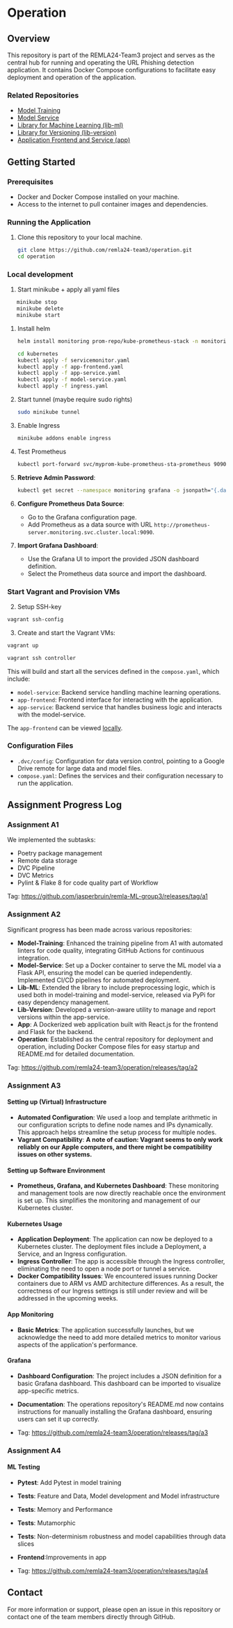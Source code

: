 # Operation

## Overview

This repository is part of the REMLA24-Team3 project and serves as the central hub for running and operating the URL Phishing detection application. 
It contains Docker Compose configurations to facilitate easy deployment and operation of the application.

### Related Repositories

- [Model Training](https://github.com/remla24-team3/model-training)
- [Model Service](https://github.com/remla24-team3/model-service)
- [Library for Machine Learning (lib-ml)](https://github.com/remla24-team3/lib-ml)
- [Library for Versioning (lib-version)](https://github.com/remla24-team3/lib-version)
- [Application Frontend and Service (app)](https://github.com/remla24-team3/app)

## Getting Started

### Prerequisites

- Docker and Docker Compose installed on your machine.
- Access to the internet to pull container images and dependencies.

### Running the Application

1. Clone this repository to your local machine.
   ```bash
   git clone https://github.com/remla24-team3/operation.git
   cd operation
   ```

### Local development

1. Start minikube + apply all yaml files
```bash
   minikube stop
   minikube delete
   minikube start
```

1. Install helm 
   ```bash
   helm install monitoring prom-repo/kube-prometheus-stack -n monitoring --create-namespace
   ```
   
   ```bash
   cd kubernetes
   kubectl apply -f servicemonitor.yaml
   kubectl apply -f app-frontend.yaml
   kubectl apply -f app-service.yaml
   kubectl apply -f model-service.yaml
   kubectl apply -f ingress.yaml
   ```
2. Start tunnel (maybe require sudo rights)
   ```bash
   sudo minikube tunnel
   ```
3. Enable Ingress
   ```bash
   minikube addons enable ingress
   ```
   
4. Test Prometheus 
   ```bash
   kubectl port-forward svc/myprom-kube-prometheus-sta-prometheus 9090:9090
   ```

5. **Retrieve Admin Password**:
    ```bash
    kubectl get secret --namespace monitoring grafana -o jsonpath="{.data.admin-password}" | base64 --decode ; echo
    ```

6. **Configure Prometheus Data Source**:
    - Go to the Grafana configuration page.
    - Add Prometheus as a data source with URL `http://prometheus-server.monitoring.svc.cluster.local:9090`.

7. **Import Grafana Dashboard**:
    - Use the Grafana UI to import the provided JSON dashboard definition.
    - Select the Prometheus data source and import the dashboard.

### Start Vagrant and Provision VMs

2. Setup SSH-key
```bash
vagrant ssh-config
```

3. Create and start the Vagrant VMs:
 ```sh
 vagrant up
 ```

 ```sh
vagrant ssh controller
 ```


This will build and start all the services defined in the `compose.yaml`, which include:

- `model-service`: Backend service handling machine learning operations.
- `app-frontend`: Frontend interface for interacting with the application.
- `app-service`: Backend service that handles business logic and interacts with the model-service.

The `app-frontend` can be viewed [locally](http://localhost:3000/).

### Configuration Files

- `.dvc/config`: Configuration for data version control, pointing to a Google Drive remote for large data and model files.
- `compose.yaml`: Defines the services and their configuration necessary to run the application.

## Assignment Progress Log

### Assignment A1
We implemented the subtasks: 
- Poetry package management
- Remote data storage
- DVC Pipeline
- DVC Metrics
- Pylint & Flake 8 for code quality part of Workflow

Tag: https://github.com/jasperbruin/remla-ML-group3/releases/tag/a1

### Assignment A2

Significant progress has been made across various repositories:

- **Model-Training**: Enhanced the training pipeline from A1 with automated linters for code quality, integrating GitHub Actions for continuous integration.
- **Model-Service**: Set up a Docker container to serve the ML model via a Flask API, ensuring the model can be queried independently. Implemented CI/CD pipelines for automated deployment.
- **Lib-ML**: Extended the library to include preprocessing logic, which is used both in model-training and model-service, released via PyPi for easy dependency management.
- **Lib-Version**: Developed a version-aware utility to manage and report versions within the app-service.
- **App**: A Dockerized web application built with React.js for the frontend and Flask for the backend.
- **Operation**: Established as the central repository for deployment and operation, including Docker Compose files for easy startup and README.md for detailed documentation.

Tag: https://github.com/remla24-team3/operation/releases/tag/a2 

### Assignment A3

#### Setting up (Virtual) Infrastructure
- **Automated Configuration**: We used a loop and template arithmetic in our configuration scripts to define node names and IPs dynamically. This approach helps streamline the setup process for multiple nodes.
- **Vagrant Compatibility**: **A note of caution: Vagrant seems to only work reliably on our Apple computers, and there might be compatibility issues on other systems.**

#### Setting up Software Environment
- **Prometheus, Grafana, and Kubernetes Dashboard**: These monitoring and management tools are now directly reachable once the environment is set up. This simplifies the monitoring and management of our Kubernetes cluster.

#### Kubernetes Usage
- **Application Deployment**: The application can now be deployed to a Kubernetes cluster. The deployment files include a Deployment, a Service, and an Ingress configuration.
- **Ingress Controller**: The app is accessible through the Ingress controller, eliminating the need to open a node port or tunnel a service.
- **Docker Compatibility Issues**: We encountered issues running Docker containers due to ARM vs AMD architecture differences. As a result, the correctness of our Ingress settings is still under review and will be addressed in the upcoming weeks.

#### App Monitoring
- **Basic Metrics**: The application successfully launches, but we acknowledge the need to add more detailed metrics to monitor various aspects of the application's performance.

#### Grafana
- **Dashboard Configuration**: The project includes a JSON definition for a basic Grafana dashboard. This dashboard can be imported to visualize app-specific metrics.
- **Documentation**: The operations repository's README.md now contains instructions for manually installing the Grafana dashboard, ensuring users can set it up correctly.

- Tag: https://github.com/remla24-team3/operation/releases/tag/a3

### Assignment A4

#### ML Testing

- **Pytest**: Add Pytest in model training
- **Tests**: Feature and Data, Model development and Model infrastructure
- **Tests**: Memory and Performance
- **Tests**: Mutamorphic
- **Tests**: Non-determinism robustness and model capabilities through data slices
- **Frontend**:Improvements in app

- Tag: https://github.com/remla24-team3/operation/releases/tag/a4

## Contact

For more information or support, please open an issue in this repository or contact one of the team members directly through GitHub.
